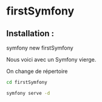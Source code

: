 # firstSymfony

## Installation :

  symfony new firstSymfony

Nous voici avec un Symfony vierge.

On change de répertoire

```bash
cd firstSymfony

symfony serve -d
```

